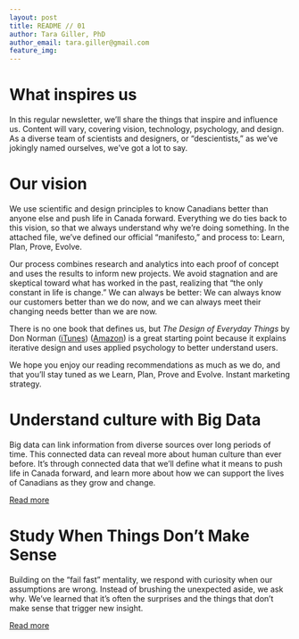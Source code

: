 ```yaml
---
layout: post
title: README // 01
author: Tara Giller, PhD
author_email: tara.giller@gmail.com
feature_img: 
---
```


# What inspires us

In this regular newsletter, we’ll share the things that inspire and influence us. Content will vary, covering vision, technology, psychology, and design. As a diverse team of scientists and designers, or “descientists,” as we’ve jokingly named ourselves, we’ve got a lot to say. 

# Our vision

We use scientific and design principles to know Canadians better than anyone else and push life in Canada forward. Everything we do ties back to this vision, so that we always understand why we’re doing something. In the attached file, we’ve defined our official “manifesto,” and process to: Learn, Plan, Prove, Evolve.

Our process combines research and analytics into each proof of concept and uses the results to inform new projects. We avoid stagnation and are skeptical toward what has worked in the past, realizing that “the only constant in life is change.” We can always be better: We can always know our customers better than we do now, and we can always meet their changing needs better than we are now.

There is no one book that defines us, but _The Design of Everyday Things_ by Don Norman ([iTunes](https://itunes.apple.com/us/book/the-design-of-everyday-things/id677234093?mt=11)) ([Amazon](http://www.amazon.ca/Design-Everyday-Things-Revised-Expanded/dp/0465050654/ref=sr_1_1?ie=UTF8&qid=1422483108&sr=8-1&keywords=the+design+of+everyday+things)) is a great starting point because it explains iterative design and uses applied psychology to better understand users. 

We hope you enjoy our reading recommendations as much as we do, and that you’ll stay tuned as we Learn, Plan, Prove and Evolve. 
Instant marketing strategy.

# Understand culture with __Big Data__

Big data can link information from diverse sources over long periods of time. This connected data can reveal more about human culture than ever before. It’s through connected data that we’ll define what it means to push life in Canada forward, and learn more about how we can support the lives of Canadians as they grow and change. 

[Read more](http://www.farnamstreetblog.com/2015/01/big-data-as-a-lens-on-human-culture/)

# Study When Things Don’t Make Sense 

Building on the “fail fast” mentality, we respond with curiosity when our assumptions are wrong. Instead of brushing the unexpected aside, we ask why. We’ve learned that it’s often the surprises and the things that don’t make sense that trigger new insight. 

[Read more](http://www.slate.com/articles/health_and_science/science/2015/01/surprise_journal_notice_the_unexpected_to_fight_confirmation_bias_for_science.html)
